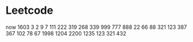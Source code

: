# Leetcode
now
1603
3
2
9
7
111
222
319
268
339
999
777
888
22
66
88
321
123
387
367
102
78
67
1998
1204
2200
1235
123
321
432
